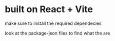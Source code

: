 # built on React + Vite

make sure to install the required dependecies

look at the package-json files to find what the are

